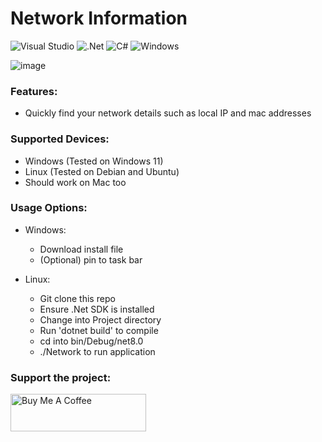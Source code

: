 # Network Information
![Visual Studio](https://img.shields.io/badge/Visual%20Studio-5C2D91.svg?style=for-the-badge&logo=visual-studio&logoColor=white) ![.Net](https://img.shields.io/badge/.NET-5C2D91?style=for-the-badge&logo=.net&logoColor=white) ![C#](https://img.shields.io/badge/c%23-%23239120.svg?style=for-the-badge&logo=csharp&logoColor=white) ![Windows](https://img.shields.io/badge/Windows-0078D6?style=for-the-badge&logo=windows&logoColor=white)

![image](https://github.com/user-attachments/assets/971851f8-be22-4c67-a366-2cd518429dd6)




### Features:
- Quickly find your network details such as local IP and mac addresses 


### Supported Devices:
- Windows (Tested on Windows 11)
- Linux (Tested on Debian and Ubuntu)
- Should work on Mac too

### Usage Options:
- Windows:
  - Download install file
  - (Optional) pin to task bar
 
- Linux:
  - Git clone this repo
  - Ensure .Net SDK is installed
  - Change into Project directory
  - Run 'dotnet build' to compile
  - cd into bin/Debug/net8.0
  - ./Network to run application
 
### Support the project:
<a href="https://www.buymeacoffee.com/dylanrose" target="_blank"><img src="https://cdn.buymeacoffee.com/buttons/v2/default-yellow.png" alt="Buy Me A Coffee" style="height: 60px !important;width: 217px !important;" ></a>
